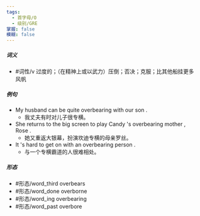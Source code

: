 ```yaml
---
tags:
  - 首字母/O
  - 级别/GRE
掌握: false
模糊: false
---
```

##### 词义
- #词性/v  过度的；（在精神上或以武力）压倒；否决；克服；比其他船挂更多风帆
##### 例句
- My husband can be quite overbearing with our son .
	- 我丈夫有时对儿子很专横。
- She returns to the big screen to play Candy 's overbearing mother , Rose .
	- 她又重返大银幕，扮演坎迪专横的母亲罗丝。
- It 's hard to get on with an overbearing person .
	- 与一个专横霸道的人很难相处。
##### 形态
- #形态/word_third overbears
- #形态/word_done overborne
- #形态/word_ing overbearing
- #形态/word_past overbore
